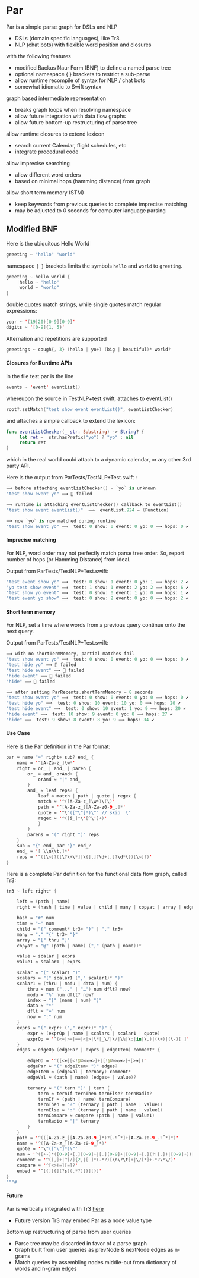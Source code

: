 # Par

Par is a simple parse graph for DSLs and NLP

- DSLs (domain specific languages), like Tr3
- NLP (chat bots) with flexible word position and closures

with the following features
- modified Backus Naur Form (BNF) to define a named parse tree
- optional namespace { } brackets to restrict a sub-parse
- allow runtime recompile of syntax for NLP / chat bots
- somewhat idiomatic to Swift syntax

graph based intermediate representation
- breaks graph loops when resolving namespace
- allow future integration with data flow graphs
- allow future bottom-up restructuring of parse tree

allow runtime closures to extend lexicon
- search current Calendar, flight schedules, etc
- integrate procedural code

allow imprecise searching
- allow different word orders
- based on minimal hops (hamming distance) from graph

allow short term memory (STM)
- keep keywords from previous queries to complete imprecise matching
- may be adjusted to 0 seconds for computer language parsing

## Modified BNF

Here is the ubiquitous Hello World
```swift
greeting ~ "hello" "world"
```

namespace `{ }` brackets limits the symbols `hello` and `world` to `greeting`.
```swift
greeting ~ hello world {
     hello ~ "hello"
     world ~ "world"
}
```
double quotes match strings, while
single quotes match regular expressions:
```swift
year ~ '(19|20)[0-9][0-9]'
digits ~ '[0-9]{1, 5}'
```

Alternation and repetitions are supported
```c
greetings ~ cough{, 3} (hello | yo+) (big | beautiful)* world?
```

#### Closures for Runtime APIs

in the file test.par is the line
```swift
events ~ 'event' eventList()
```

whereupon the source in TestNLP+test.swift, attaches to eventList()
```swift
root?.setMatch("test show event eventList()", eventListChecker)
```
and attaches a simple callback to extend the lexicon:
```swift
func eventListChecker(_ str: Substring) -> String? {
     let ret =  str.hasPrefix("yo") ? "yo" : nil
     return ret
}
```
which in the real world could attach to a dynamic calendar, or any other 3rd party API.

Here is the output from ParTests/TestNLP+Test.swift :
```swift
⟹ before attaching eventListChecker() - `yo` is unknown
"test show event yo" ⟹ 🚫 failed

⟹ runtime is attaching eventListChecker() callback to eventList()
"test show event eventList()"  ⟹  eventList.924 = (Function)

⟹ now `yo` is now matched during runtime
"test show event yo" ⟹  test: 0 show: 0 event: 0 yo: 0 ⟹ hops: 0 ✔︎
```

#### Imprecise matching

For NLP, word order may not perfectly match parse tree order. So, report number of hops (or Hamming Distance) from ideal.

Output from ParTests/TestNLP+Test.swift:
```swift
"test event show yo" ⟹  test: 0 show: 1 event: 0 yo: 1 ⟹ hops: 2 ✔︎
"yo test show event" ⟹  test: 1 show: 1 event: 2 yo: 2 ⟹ hops: 6 ✔︎
"test show yo event" ⟹  test: 0 show: 0 event: 1 yo: 0 ⟹ hops: 1 ✔︎
"test event yo show" ⟹  test: 0 show: 2 event: 0 yo: 0 ⟹ hops: 2 ✔︎
```

#### Short term memory

For NLP, set a time where words from a previous query continue onto the next query.

Output from ParTests/TestNLP+Test.swift:
```swift
⟹ with no shortTermMemory, partial matches fail
"test show event yo" ⟹  test: 0 show: 0 event: 0 yo: 0 ⟹ hops: 0 ✔︎
"test hide yo" ⟹ 🚫 failed
"test hide event" ⟹ 🚫 failed
"hide event" ⟹ 🚫 failed
"hide" ⟹ 🚫 failed

⟹ after setting ParRecents.shortTermMemory = 8 seconds
"test show event yo" ⟹  test: 0 show: 0 event: 0 yo: 0 ⟹ hops: 0 ✔︎
"test hide yo" ⟹  test: 0 show: 10 event: 10 yo: 0 ⟹ hops: 20 ✔︎
"test hide event" ⟹  test: 0 show: 10 event: 1 yo: 9 ⟹ hops: 20 ✔︎
"hide event" ⟹  test: 10 show: 9 event: 0 yo: 8 ⟹ hops: 27 ✔︎
"hide" ⟹  test: 9 show: 8 event: 8 yo: 9 ⟹ hops: 34 ✔︎
```
#### Use Case
Here is the Par definition in the Par format:

```swift
par ≈ name "≈" right+ sub? end_ {
    name ≈ '^[A-Za-z_]\w*'
    right ≈ or_ | and_ | paren {
        or_ ≈ and_ orAnd+ {
            orAnd ≈ "|" and_
        }
        and_ ≈ leaf reps? {
            leaf ≈ match | path | quote | regex {
            match ≈ '^([A-Za-z_]\w*)\(\)'
            path ≈ '^[A-Za-z_][A-Za-z0-9_.]*'
            quote ≈ '^\"([^\"]*)\"' // skip  \"
            regex ≈ '^([i_]*\'[^\']+)'
            }
        }
        parens ≈ "(" right ")" reps
    }
    sub ≈ "{" end_ par "}" end_?
    end_ ≈ '[ \\n\\t,]*'
    reps ≈ '^([\~]?([\?\+\*]|\{],]?\d+[,]?\d*\})[\~]?)'
}
```
Here is a complete Par definition for the functional data flow graph, called Tr3: 

```swift
tr3 ~ left right* {

    left ≈ (path | name)
    right ≈ (hash | time | value | child | many | copyat | array | edges | embed | comment)+

    hash ≈ "#" num
    time ≈ "~" num
    child ≈ "{" comment* tr3+ "}" | "." tr3+
    many ≈ "." "{" tr3+ "}"
    array ≈ "[" thru "]"
    copyat ≈ "@" (path | name) ("," (path | name))*

    value ≈ scalar | exprs
    value1 ≈ scalar1 | exprs

    scalar ≈ "(" scalar1 ")"
    scalars ≈ "(" scalar1 ("," scalar1)* ")"
    scalar1 ≈ (thru | modu | data | num) {
        thru ≈ num ("..." | "…") num dflt? now?
        modu ≈ "%" num dflt? now?
        index ≈ "[" (name | num) "]"
        data ≈ "*"
        dflt ≈ "=" num
        now ≈ ":" num
    }
    exprs ≈ "(" expr+ ("," expr+)* ")" {
        expr ≈ (exprOp | name | scalars | scalar1 | quote)
        exprOp ≈ '^(<=|>=|==|<|>|\*|_\/|\/|\%|\:|in|\,)|(\+)|(\-)[ ]'
    }
    edges ≈ edgeOp (edgePar | exprs | edgeItem) comment* {

        edgeOp ≈ '^([<←][<!@⟐⟡◇→>]+|[!@⟐⟡◇→>]+[>→])'
        edgePar ≈ "(" edgeItem+ ")" edges?
        edgeItem ≈ (edgeVal | ternary) comment*
        edgeVal ≈ (path | name) (edges+ | value)?

        ternary ≈ "(" tern ")" | tern {
            tern ≈ ternIf ternThen ternElse? ternRadio?
            ternIf ≈ (path | name) ternCompare?
            ternThen ≈ "?" (ternary | path | name | value1)
            ternElse ≈ ":" (ternary | path | name | value1)
            ternCompare ≈ compare (path | name | value1)
            ternRadio ≈ "|" ternary
        }
    }
    path ≈ '^(([A-Za-z_][A-Za-z0-9_]*)?[.º˚*]+[A-Za-z0-9_.º˚*]*)'
    name ≈ '^([A-Za-z_][A-Za-z0-9_]*)'
    quote ≈ '^\"([^\"]*)\"'
    num ≈ '^([+-]*([0-9]+[.][0-9]+|[.][0-9]+|[0-9]+[.](?![.])|[0-9]+)([e][+-][0-9]+)?)'
    comment ≈ '^([,]+|^[/]{2,}[ ]*(.*?)[\n\r\t]+|\/[*]+.*?\*\/)'
    compare ≈ '^[<>!=][=]?'
    embed ≈ '^[{][{](?s)(.*?)[}][}]'
}
"""#

```
#### Future

Par is vertically integrated with Tr3 [here](https://github.com/musesum/Tr3)
- Future version Tr3 may embed Par as a node value type

Bottom up restructuring of parse from user queries
- Parse tree may be discarded in favor of a parse graph
- Graph built from user queries as prevNode & nextNode edges as n-grams
- Match queries by assembling nodes middle-out from dictionary of words and n-gram edges
